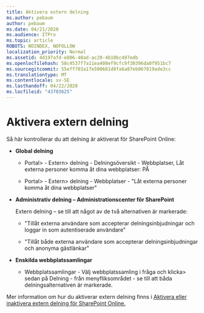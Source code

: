 ```yaml
---
title: Aktivera extern delning
ms.author: pebaum
author: pebaum
ms.date: 04/21/2020
ms.audience: ITPro
ms.topic: article
ROBOTS: NOINDEX, NOFOLLOW
localization_priority: Normal
ms.assetid: 4d197afd-e806-40ad-ac20-4b10bc497edb
ms.openlocfilehash: 58c4537f7a11ea408ef9cfc9f30396da0f951bc7
ms.sourcegitcommit: 55eff703a17e500681d8fa6a87eb067019ade3cc
ms.translationtype: MT
ms.contentlocale: sv-SE
ms.lasthandoff: 04/22/2020
ms.locfileid: "43703625"
---
```

# <a name="enable-external-sharing"></a>Aktivera extern delning

 Så här kontrollerar du att delning är aktiverat för SharePoint Online:
  
- **Global delning**
    
  - Portal\> - Extern\> delning - Delningsöversikt - Webbplatser, Låt externa personer komma åt dina webbplatser: PÅ
    
  - Portal\> - Extern\> delning - Webbplatser - "Låt externa personer komma åt dina webbplatser"
    
- **Administrativ delning – Administrationscenter för SharePoint**
    
    Extern delning – se till att något av de två alternativen är markerade:
    
  - "Tillåt externa användare som accepterar delningsinbjudningar och loggar in som autentiserade användare"
    
  - "Tillåt både externa användare som accepterar delningsinbjudningar och anonyma gästlänkar"
    
- **Enskilda webbplatssamlingar**
    
  - Webbplatssamlingar - Välj webbplatssamling i fråga och klicka\> sedan på Delning - från menyfliksområdet - se till att båda delningsalternativen är markerade.
    
Mer information om hur du aktiverar extern delning finns i [Aktivera eller inaktivera extern delning för SharePoint Online.](https://go.microsoft.com/fwlink/?linkid=2047681&amp;clcid=0x409)
  

